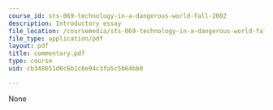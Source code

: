 ```yaml
---
course_id: sts-069-technology-in-a-dangerous-world-fall-2002
description: Introductory essay
file_location: /coursemedia/sts-069-technology-in-a-dangerous-world-fall-2002/cb348651d0c6b1c6e94c3fa5c5b64bb0_commentary.pdf
file_type: application/pdf
layout: pdf
title: commentary.pdf
type: course
uid: cb348651d0c6b1c6e94c3fa5c5b64bb0

---
```

None